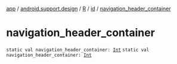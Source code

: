 [app](../../../index.md) / [android.support.design](../../index.md) / [R](../index.md) / [id](index.md) / [navigation_header_container](.)

# navigation_header_container

`static val navigation_header_container: `[`Int`](https://kotlinlang.org/api/latest/jvm/stdlib/kotlin/-int/index.html)
`static val navigation_header_container: `[`Int`](https://kotlinlang.org/api/latest/jvm/stdlib/kotlin/-int/index.html)